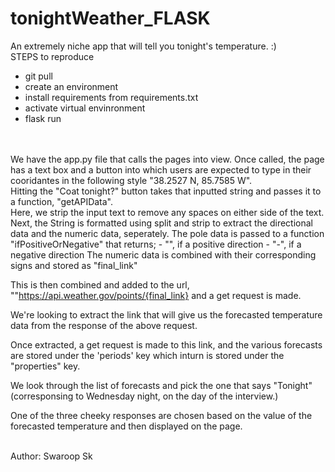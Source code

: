 # tonightWeather_FLASK
An extremely niche app that will tell you tonight's temperature. :)
<br>
STEPS to reproduce
- git pull
- create an environment
- install requirements from requirements.txt
- activate virtual envinronment
- flask run
<br>

<br>
We have the app.py file that calls the pages into view.
Once called, the page has a text box and a button into which users are expected to type in their cooridantes in the following style "38.2527 N, 85.7585 W".

<br>
Hitting the "Coat tonight?" button takes that inputted string and passes it to a function, "getAPIData".

<br>
Here, we strip the input text to remove any spaces on either side of the text.

<br>
Next, the String is formatted using split and strip to extract the directional data and the numeric data, seperately.
The pole data is passed to a function "ifPositiveOrNegative" that returns;
- "", if a positive direction
- "-", if a negative direction
The numeric data is combined with their corresponding signs and stored as "final_link"

This is then combined and added to the url, ""https://api.weather.gov/points/{final_link} and a get request is made.

We're looking to extract the link that will give us the forecasted temperature data from the response of the above request.

Once extracted, a get request is made to this link, and the various forecasts are stored under the 'periods' key which inturn is stored under the "properties" key.

We look through the  list of forecasts and pick the one that says "Tonight" (corresponsing to Wednesday night, on the day of the interview.)

One of the three cheeky responses are chosen based on the value of the forecasted temperature and then displayed on the page.

<br>
Author: Swaroop Sk
<br>

